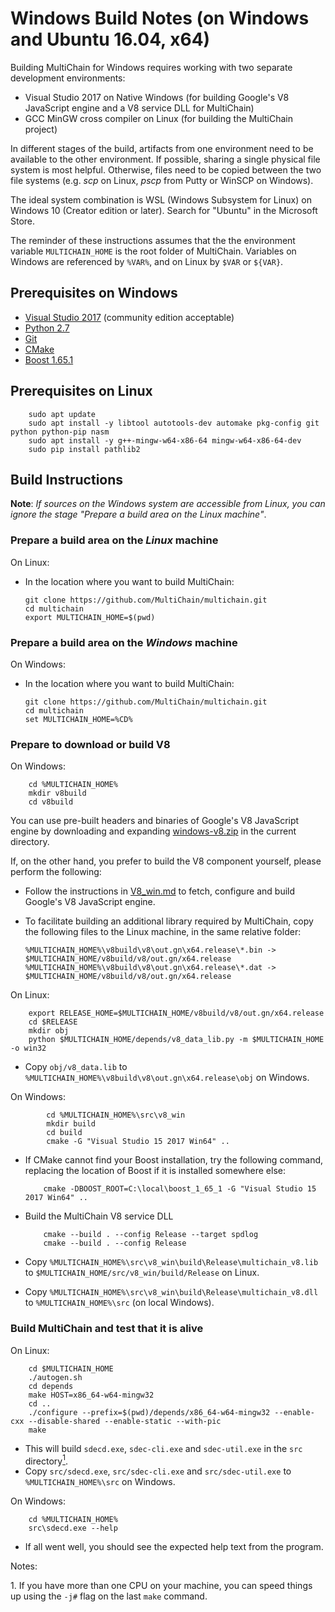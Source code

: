 # Windows Build Notes (on Windows and Ubuntu 16.04, x64)

Building MultiChain for Windows requires working with two separate development environments:

-   Visual Studio 2017 on Native Windows (for building Google's V8 JavaScript engine and a V8 service DLL for MultiChain)
-   GCC MinGW cross compiler on Linux (for building the MultiChain project)

In different stages of the build, artifacts from one environment need to be available to the other environment. If possible, sharing a single physical file system is most helpful. Otherwise, files need to be copied between the two file systems (e.g. *scp* on Linux, *pscp* from Putty or WinSCP on Windows).

The ideal system combination is WSL (Windows Subsystem for Linux) on Windows 10 (Creator edition or later). Search for "Ubuntu" in the Microsoft Store.

The reminder of these instructions assumes that the the environment variable `MULTICHAIN_HOME` is the root folder of MultiChain. Variables on Windows are referenced by `%VAR%`, and on Linux by `$VAR` or `${VAR}`.

## Prerequisites on Windows

-   [Visual Studio 2017](https://visualstudio.microsoft.com/thank-you-downloading-visual-studio/?sku=Community&rel=15) (community edition acceptable)
-   [Python 2.7](https://www.python.org/ftp/python/2.7.15/python-2.7.15.amd64.msi)
-   [Git](https://github.com/git-for-windows/git/releases/download/v2.19.1.windows.1/Git-2.19.1-64-bit.exe)
-   [CMake](https://github.com/Kitware/CMake/releases/download/v3.13.1/cmake-3.13.1-win64-x64.msi)
-   [Boost 1.65.1](https://sourceforge.net/projects/boost/files/boost-binaries/1.65.1/boost_1_65_1-msvc-14.1-64.exe/download)

## Prerequisites on Linux

        sudo apt update
        sudo apt install -y libtool autotools-dev automake pkg-config git python python-pip nasm
        sudo apt install -y g++-mingw-w64-x86-64 mingw-w64-x86-64-dev
        sudo pip install pathlib2

## Build Instructions

**Note**: *If sources on the Windows system are accessible from Linux, you can ignore the stage "Prepare a build area on the Linux machine"*.

### Prepare a build area on the *Linux* machine

On Linux:

-   In the location where you want to build MultiChain:

        git clone https://github.com/MultiChain/multichain.git
        cd multichain
        export MULTICHAIN_HOME=$(pwd)

### Prepare a build area on the *Windows* machine

On Windows:

-   In the location where you want to build MultiChain:

        git clone https://github.com/MultiChain/multichain.git
        cd multichain
        set MULTICHAIN_HOME=%CD%

### Prepare to download or build V8

On Windows:

        cd %MULTICHAIN_HOME%
        mkdir v8build
        cd v8build

    
You can use pre-built headers and binaries of Google's V8 JavaScript engine by downloading and expanding [windows-v8.zip](https://github.com/MultiChain/multichain-binaries/raw/master/windows-v8.zip) in the current directory.

If, on the other hand, you prefer to build the V8 component yourself, please perform the following:

-   Follow the instructions in [V8_win.md](V8_win.md) to fetch, configure and build Google's V8 JavaScript engine.

-   To facilitate building an additional library required by MultiChain, copy the following files to the Linux machine, in the same relative folder:

        %MULTICHAIN_HOME%\v8build\v8\out.gn\x64.release\*.bin -> $MULTICHAIN_HOME/v8build/v8/out.gn/x64.release
        %MULTICHAIN_HOME%\v8build\v8\out.gn\x64.release\*.dat -> $MULTICHAIN_HOME/v8build/v8/out.gn/x64.release

On Linux:

        export RELEASE_HOME=$MULTICHAIN_HOME/v8build/v8/out.gn/x64.release
        cd $RELEASE
        mkdir obj
        python $MULTICHAIN_HOME/depends/v8_data_lib.py -m $MULTICHAIN_HOME -o win32

-   Copy `obj/v8_data.lib` to `%MULTICHAIN_HOME%\v8build\v8\out.gn\x64.release\obj` on Windows.

On Windows:

            cd %MULTICHAIN_HOME%\src\v8_win
            mkdir build
            cd build
            cmake -G "Visual Studio 15 2017 Win64" ..
            
-   If CMake cannot find your Boost installation, try the following command, replacing the location of Boost if it is installed somewhere else:

            cmake -DBOOST_ROOT=C:\local\boost_1_65_1 -G "Visual Studio 15 2017 Win64" ..
            
-   Build the MultiChain V8 service DLL

            cmake --build . --config Release --target spdlog
            cmake --build . --config Release


-   Copy `%MULTICHAIN_HOME%\src\v8_win\build\Release\multichain_v8.lib` to `$MULTICHAIN_HOME/src/v8_win/build/Release` on Linux.
-   Copy `%MULTICHAIN_HOME%\src\v8_win\build\Release\multichain_v8.dll` to `%MULTICHAIN_HOME%\src` (on local Windows).

### Build MultiChain and test that it is alive

On Linux:

        cd $MULTICHAIN_HOME
        ./autogen.sh
        cd depends
        make HOST=x86_64-w64-mingw32
        cd ..
        ./configure --prefix=$(pwd)/depends/x86_64-w64-mingw32 --enable-cxx --disable-shared --enable-static --with-pic
        make

-   This will build `sdecd.exe`, `sdec-cli.exe` and `sdec-util.exe` in the `src` directory[<sup>1</sup>](#f1).
-   Copy `src/sdecd.exe`, `src/sdec-cli.exe` and `src/sdec-util.exe` to `%MULTICHAIN_HOME%\src` on Windows.

On Windows:

        cd %MULTICHAIN_HOME%
        src\sdecd.exe --help

-   If all went well, you should see the expected help text from the program.

Notes:

<a class="anchor" id="f1"></a>1. If you have more than one CPU on your machine, you can speed things up using the `-j#` flag on the last `make` command.
